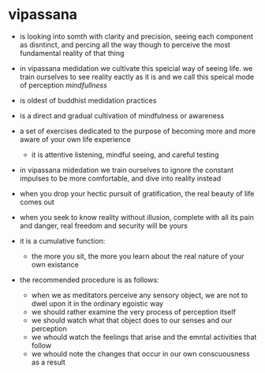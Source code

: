 # vipassana

- is looking into somth with clarity and precision, seeing each component as
  disntinct, and percing all the way though to perceive the most fundamental reality of that thing

- in vipassana medidation we cultivate this speicial way of seeing life. we
  train ourselves to see reality eactly as it is and we call this speical mode
  of perception *mindfullness*

- is oldest of buddhist medidation practices

- is a direct and gradual cultivation of mindfulness or awareness

- a set of exercises dedicated to the purpose of becoming more and more aware of
  your own life experience

  - it is attentive listening, mindful seeing, and careful testing

- in vipassana midedation we train ourselves to ignore the constant impulses to
  be more comfortable, and dive into reality instead

- when you drop your hectic pursuit of gratification, the real beauty of life comes out

- when you seek to know reality without illusion, complete with all its pain and
  danger, real freedom and security will be yours

- it is a cumulative function:
  - the more you sit, the more you learn about the real nature of your own existance

- the recommended procedure is as follows:
  - when we as meditators perceive any sensory object, we are not to dwel upon it in the ordinary egoistic way
  - we should rather examine the very process of perception itself
  - we should watch what that object does to our senses and our perception
  - we whould watch the feelings that arise and the emntal activities that follow
  - we whould note the changes that occur in our own conscuousness as a result
